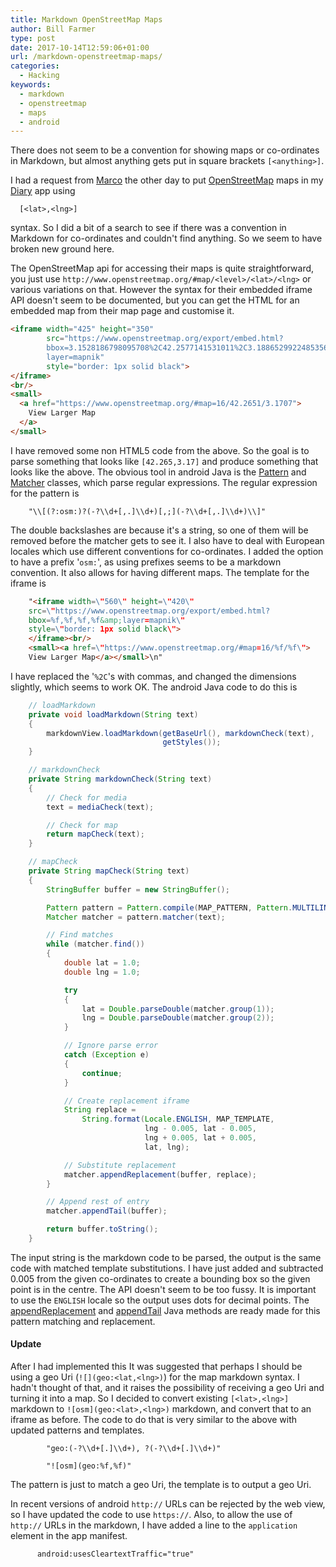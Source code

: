 ```yaml
---
title: Markdown OpenStreetMap Maps
author: Bill Farmer
type: post
date: 2017-10-14T12:59:06+01:00
url: /markdown-openstreetmap-maps/
categories:
  - Hacking
keywords:
  - markdown
  - openstreetmap
  - maps
  - android
---
```


There does not seem to be a convention for showing maps or
co-ordinates in Markdown, but almost anything gets put in square
brackets `[<anything>]`.

I had a request from [Marco][1] the other day to put
[OpenStreetMap][2] maps in my [Diary][3] app using

```
  [<lat>,<lng>]
```

syntax. So I did a bit of a search to see if there was a convention in
Markdown for co-ordinates and couldn't find anything. So we seem to
have broken new ground here.

The OpenStreetMap api for accessing their maps is quite
straightforward, you just use
`http://www.openstreetmap.org/#map/<level>/<lat>/<lng>` or various
variations on that. However the syntax for their embedded iframe API
doesn't seem to be documented, but you can get the HTML for an
embedded map from their map page and customise it.

```html
<iframe width="425" height="350"
        src="https://www.openstreetmap.org/export/embed.html?
        bbox=3.1528186798095708%2C42.2577141531011%2C3.1886529922485356%2C42.27241862881183&amp;
        layer=mapnik"
        style="border: 1px solid black">
</iframe>
<br/>
<small>
  <a href="https://www.openstreetmap.org/#map=16/42.2651/3.1707">
    View Larger Map
  </a>
</small>
```

I have removed some non HTML5 code from the above. So the goal is to
parse something that looks like `[42.265,3.17]` and produce something
that looks like the above. The obvious tool in android Java is the
[Pattern][4] and [Matcher][5] classes, which parse regular
expressions. The regular expression for the pattern is

```
    "\\[(?:osm:)?(-?\\d+[,.]\\d+)[,;](-?\\d+[,.]\\d+)\\]"
```

The double backslashes are because it's a string, so one of them will
be removed before the matcher gets to see it. I also have to deal with
European locales which use different conventions for co-ordinates. I
added the option to have a prefix '`osm:`', as using prefixes seems to
be a markdown convention. It also allows for having different
maps. The template for the iframe is

```html
    "<iframe width=\"560\" height=\"420\"
    src=\"https://www.openstreetmap.org/export/embed.html?
    bbox=%f,%f,%f,%f&amp;layer=mapnik\"
    style=\"border: 1px solid black\">
    </iframe><br/>
    <small><a href=\"https://www.openstreetmap.org/#map=16/%f/%f\">
    View Larger Map</a></small>\n"
```

I have replaced the '`%2C`'s with commas, and changed the dimensions
slightly, which seems to work OK. The android Java code to do this is

```java
    // loadMarkdown
    private void loadMarkdown(String text)
    {
        markdownView.loadMarkdown(getBaseUrl(), markdownCheck(text),
                                  getStyles());
    }

    // markdownCheck
    private String markdownCheck(String text)
    {
        // Check for media
        text = mediaCheck(text);

        // Check for map
        return mapCheck(text);
    }

    // mapCheck
    private String mapCheck(String text)
    {
        StringBuffer buffer = new StringBuffer();

        Pattern pattern = Pattern.compile(MAP_PATTERN, Pattern.MULTILINE);
        Matcher matcher = pattern.matcher(text);

        // Find matches
        while (matcher.find())
        {
            double lat = 1.0;
            double lng = 1.0;

            try
            {
                lat = Double.parseDouble(matcher.group(1));
                lng = Double.parseDouble(matcher.group(2));
            }

            // Ignore parse error
            catch (Exception e)
            {
                continue;
            }

            // Create replacement iframe
            String replace =
                String.format(Locale.ENGLISH, MAP_TEMPLATE,
                              lng - 0.005, lat - 0.005,
                              lng + 0.005, lat + 0.005,
                              lat, lng);

            // Substitute replacement
            matcher.appendReplacement(buffer, replace);
        }

        // Append rest of entry
        matcher.appendTail(buffer);

        return buffer.toString();
    }
```

The input string is the markdown code to be parsed, the output is the
same code with matched template substitutions. I have just added and
subtracted 0.005 from the given co-ordinates to create a bounding box
so the given point is in the centre. The API doesn't seem to be too
fussy. It is important to use the `ENGLISH` locale so the output uses
dots for decimal points. The [appendReplacement][6] and
[appendTail][7] Java methods are ready made for this pattern matching
and replacement.

#### Update

After I had implemented this It was suggested that perhaps I should be
using a geo Uri (`![](geo:<lat,<lng>)`) for the map markdown syntax. I
hadn't thought of that, and it raises the possibility of receiving a
geo Uri and turning it into a map. So I decided to convert existing
`[<lat>,<lng>]` markdown to `![osm](geo:<lat>,<lng>)` markdown, and
convert that to an iframe as before. The code to do that is very
similar to the above with updated patterns and templates.

```
        "geo:(-?\\d+[.]\\d+), ?(-?\\d+[.]\\d+)"

        "![osm](geo:%f,%f)"
```

The pattern is just to match a geo Uri, the template is to output a
geo Uri.

In recent versions of android `http://` URLs can be rejected by the
web view, so I have updated the code to use `https://`. Also, to allow
the use of `http://` URLs in the markdown, I have added a line to the
`application` element in the app manifest.

```xml
      android:usesCleartextTraffic="true"
```

 [1]: https://github.com/marcoM32
 [2]: http://www.openstreetmap.org
 [3]: https://github.com/billthefarmer/diary
 [4]: https://developer.android.com/reference/java/util/regex/Pattern.html
 [5]: https://developer.android.com/reference/java/util/regex/Matcher.html
 [6]: https://developer.android.com/reference/java/util/regex/Matcher.html#appendReplacement(java.lang.StringBuffer,%20java.lang.String)
 [7]: https://developer.android.com/reference/java/util/regex/Matcher.html#appendTail(java.lang.StringBuffer)
 
